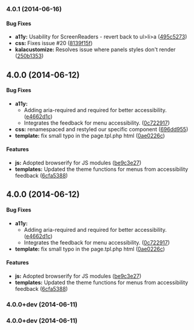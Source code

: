 <a name="4.0.1"></a>
### 4.0.1 (2014-06-16)


#### Bug Fixes

* **a11y:** Usability for ScreenReaders - revert back to ul>li>a ([495c5273](https://github.com/drupalprojects/kalatheme/commit/495c527311048c904ee6823522033ba3fba30ea7))
* **css:** Fixes issue #20 ([8139f15f](https://github.com/drupalprojects/kalatheme/commit/8139f15f3ae9616e130c99c9a5f8e1e6dc36c744))
* **kalacustomize:** Resolves issue where panels styles don't render ([250b1353](https://github.com/drupalprojects/kalatheme/commit/250b13536c53436ba8c8e74513bb9932e840622e))


<a name="4.0.0"></a>
## 4.0.0 (2014-06-12)


#### Bug Fixes

* **a11y:**
  * Adding aria-required and required for better accessibility. ([e4662d1c](https://github.com/drupalprojects/kalatheme/commit/e4662d1c225f760ada278ff446c217944ba24e45))
  * Integrates the feedback for menu accessibility. ([0c722917](https://github.com/drupalprojects/kalatheme/commit/0c722917622d653bbf9b60ca300233357ef657ee))
* **css:** renamespaced and restyled our specific component ([696dd955](https://github.com/drupalprojects/kalatheme/commit/696dd95588c15e1acf2e44f246be84fcda9299a2))
* **template:** fix small typo in the page.tpl.php html ([0ae0226c](https://github.com/drupalprojects/kalatheme/commit/0ae0226c16651a8101185f9a42c37b411c6fd85c))


#### Features

* **js:** Adopted browserify for JS modules ([be9c3e27](https://github.com/drupalprojects/kalatheme/commit/be9c3e27fe543809be65ba33e1c1f3361756ccc4))
* **templates:** Updated the theme functions for menus from accessibility feedback ([6cfa5388](https://github.com/drupalprojects/kalatheme/commit/6cfa5388a613ebe469e0c392dfe08a7121adfa7a))


<a name="4.0.0"></a>
## 4.0.0 (2014-06-12)


#### Bug Fixes

* **a11y:**
  * Adding aria-required and required for better accessibility. ([e4662d1c](https://github.com/drupalprojects/kalatheme/commit/e4662d1c225f760ada278ff446c217944ba24e45))
  * Integrates the feedback for menu accessibility. ([0c722917](https://github.com/drupalprojects/kalatheme/commit/0c722917622d653bbf9b60ca300233357ef657ee))
* **template:** fix small typo in the page.tpl.php html ([0ae0226c](https://github.com/drupalprojects/kalatheme/commit/0ae0226c16651a8101185f9a42c37b411c6fd85c))


#### Features

* **js:** Adopted browserify for JS modules ([be9c3e27](https://github.com/drupalprojects/kalatheme/commit/be9c3e27fe543809be65ba33e1c1f3361756ccc4))
* **templates:** Updated the theme functions for menus from accessibility feedback ([6cfa5388](https://github.com/drupalprojects/kalatheme/commit/6cfa5388a613ebe469e0c392dfe08a7121adfa7a))


<a name="4.0.0+dev"></a>
### 4.0.0+dev (2014-06-11)


<a name="4.0.0+dev"></a>
### 4.0.0+dev (2014-06-11)

